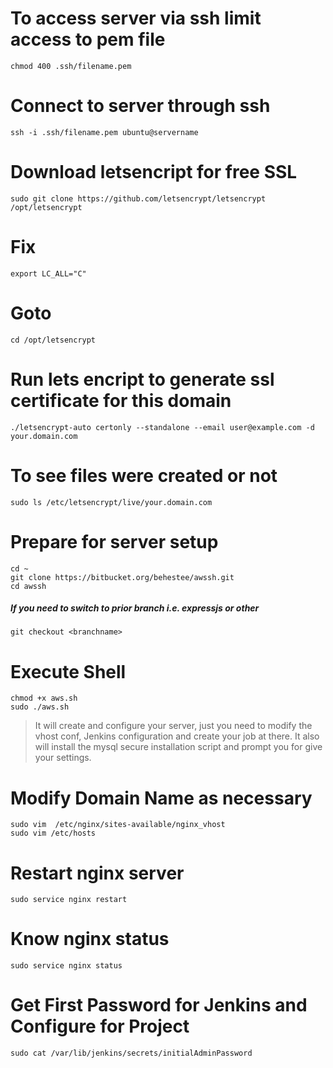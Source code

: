 # To access server via ssh limit access to pem file
```shell
chmod 400 .ssh/filename.pem 
```

# Connect to server through ssh
```shell
ssh -i .ssh/filename.pem ubuntu@servername
```

# Download letsencript for free SSL
```shell
sudo git clone https://github.com/letsencrypt/letsencrypt /opt/letsencrypt
```

# Fix
```shell
export LC_ALL="C"
```


# Goto 
```shell
cd /opt/letsencrypt
```

# Run lets encript to generate ssl certificate for this domain
```shell
./letsencrypt-auto certonly --standalone --email user@example.com -d your.domain.com
```

# To see files were created or not
```shell
sudo ls /etc/letsencrypt/live/your.domain.com
```

# Prepare for server setup
```shell
cd ~
git clone https://bitbucket.org/behestee/awssh.git
cd awssh
```
##### If you need to switch to prior branch i.e. expressjs or other
```shell
git checkout <branchname> 
```
# Execute Shell
```shell
chmod +x aws.sh
sudo ./aws.sh
```
> It will create and configure your server, just you need to modify the vhost conf, Jenkins configuration 
> and create your job at there. It also will install the mysql secure installation script and prompt you 
> for give your settings. 

# Modify Domain Name as necessary
```shell
sudo vim  /etc/nginx/sites-available/nginx_vhost
sudo vim /etc/hosts
```

# Restart nginx server

```shell
sudo service nginx restart
```

# Know nginx status

```shell
sudo service nginx status
```

# Get First Password for Jenkins and Configure for Project
```shell
sudo cat /var/lib/jenkins/secrets/initialAdminPassword
```


